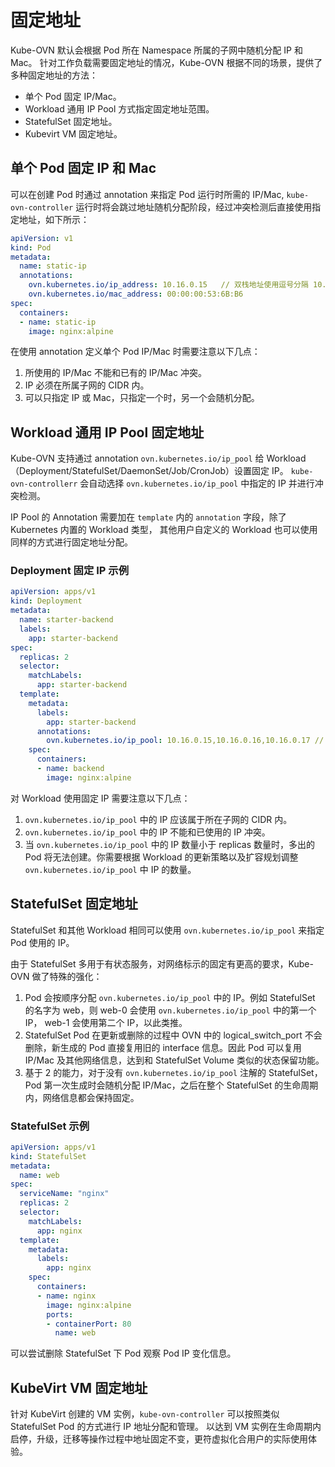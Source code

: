 # 固定地址

Kube-OVN 默认会根据 Pod 所在 Namespace 所属的子网中随机分配 IP 和 Mac。
针对工作负载需要固定地址的情况，Kube-OVN 根据不同的场景，提供了多种固定地址的方法：

- 单个 Pod 固定 IP/Mac。
- Workload 通用 IP Pool 方式指定固定地址范围。
- StatefulSet 固定地址。
- Kubevirt VM 固定地址。

## 单个 Pod 固定 IP 和 Mac

可以在创建 Pod 时通过 annotation 来指定 Pod 运行时所需的 IP/Mac, `kube-ovn-controller`
运行时将会跳过地址随机分配阶段，经过冲突检测后直接使用指定地址，如下所示：

```yaml
apiVersion: v1
kind: Pod
metadata:
  name: static-ip
  annotations:
    ovn.kubernetes.io/ip_address: 10.16.0.15   // 双栈地址使用逗号分隔 10.16.0.15,fd00:10:16::15
    ovn.kubernetes.io/mac_address: 00:00:00:53:6B:B6
spec:
  containers:
  - name: static-ip
    image: nginx:alpine
```

在使用 annotation 定义单个 Pod IP/Mac 时需要注意以下几点：

1. 所使用的 IP/Mac 不能和已有的 IP/Mac 冲突。
2. IP 必须在所属子网的 CIDR 内。
3. 可以只指定 IP 或 Mac，只指定一个时，另一个会随机分配。

## Workload 通用 IP Pool 固定地址

Kube-OVN 支持通过 annotation `ovn.kubernetes.io/ip_pool` 给 Workload（Deployment/StatefulSet/DaemonSet/Job/CronJob）设置固定 IP。
`kube-ovn-controllerr` 会自动选择 `ovn.kubernetes.io/ip_pool` 中指定的 IP 并进行冲突检测。

IP Pool 的 Annotation 需要加在 `template` 内的 `annotation` 字段，除了 Kubernetes 内置的 Workload 类型，
其他用户自定义的 Workload 也可以使用同样的方式进行固定地址分配。

### Deployment 固定 IP 示例

```yaml
apiVersion: apps/v1
kind: Deployment
metadata:
  name: starter-backend
  labels:
    app: starter-backend
spec:
  replicas: 2
  selector:
    matchLabels:
      app: starter-backend
  template:
    metadata:
      labels:
        app: starter-backend
      annotations:
        ovn.kubernetes.io/ip_pool: 10.16.0.15,10.16.0.16,10.16.0.17 // 双栈地址使用分号进行分隔 10.16.0.15,fd00:10:16::000E;10.16.0.16,fd00:10:16::000F;10.16.0.17,fd00:10:16::0010
    spec:
      containers:
      - name: backend
        image: nginx:alpine
```

对 Workload 使用固定 IP 需要注意以下几点：

1. `ovn.kubernetes.io/ip_pool` 中的 IP 应该属于所在子网的 CIDR 内。
2. `ovn.kubernetes.io/ip_pool` 中的 IP 不能和已使用的 IP 冲突。
3. 当 `ovn.kubernetes.io/ip_pool` 中的 IP 数量小于 replicas 数量时，多出的 Pod 将无法创建。你需要根据 Workload 的更新策略以及扩容规划调整 `ovn.kubernetes.io/ip_pool` 中 IP 的数量。

## StatefulSet 固定地址

StatefulSet 和其他 Workload 相同可以使用 `ovn.kubernetes.io/ip_pool` 来指定 Pod 使用的 IP。

由于 StatefulSet 多用于有状态服务，对网络标示的固定有更高的要求，Kube-OVN 做了特殊的强化：

1. Pod 会按顺序分配 `ovn.kubernetes.io/ip_pool` 中的 IP。例如 StatefulSet 的名字为 web，则 web-0 会使用 `ovn.kubernetes.io/ip_pool` 中的第一个 IP， web-1 会使用第二个 IP，以此类推。
2. StatefulSet Pod 在更新或删除的过程中 OVN 中的 logical_switch_port 不会删除，新生成的 Pod 直接复用旧的 interface 信息。因此 Pod 可以复用 IP/Mac 及其他网络信息，达到和 StatefulSet Volume 类似的状态保留功能。
3. 基于 2 的能力，对于没有 `ovn.kubernetes.io/ip_pool` 注解的 StatefulSet，Pod 第一次生成时会随机分配 IP/Mac，之后在整个 StatefulSet 的生命周期内，网络信息都会保持固定。

### StatefulSet 示例

```yaml
apiVersion: apps/v1
kind: StatefulSet
metadata:
  name: web
spec:
  serviceName: "nginx"
  replicas: 2
  selector:
    matchLabels:
      app: nginx
  template:
    metadata:
      labels:
        app: nginx
    spec:
      containers:
      - name: nginx
        image: nginx:alpine
        ports:
        - containerPort: 80
          name: web
```

可以尝试删除 StatefulSet 下 Pod 观察 Pod IP 变化信息。

## KubeVirt VM 固定地址

针对 KubeVirt 创建的 VM 实例，`kube-ovn-controller` 可以按照类似 StatefulSet Pod 的方式进行 IP 地址分配和管理。
以达到 VM 实例在生命周期内启停，升级，迁移等操作过程中地址固定不变，更符虚拟化合用户的实际使用体验。
